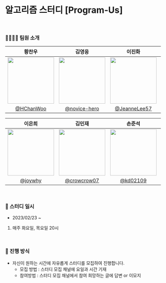 # 알고리즘 스터디 [Program-Us]

</br>

### 👨‍👩‍👧‍👦 팀원 소개


| 황찬우 | 김영웅 | 이진화 | 류지수 |
| :--------------: | :--------------: | :--------------: |:--------------: | 
| <img src="https://images-ext-1.discordapp.net/external/kQhSS4IkcxGfV-3wNzTUXgmrU4C46M82rsWScdIZ0s4/%3Fv%3D4/https/avatars.githubusercontent.com/u/49116370?width=924&height=924" width=150> | <img src="https://avatars.githubusercontent.com/u/77836614?v=4" width=150> | <img src="https://avatars.githubusercontent.com/u/122351417?v=4" width=150> | <img src="https://avatars.githubusercontent.com/u/79021544?v=4" width=150> | 
| [@HChanWoo](https://github.com/HChanWoo) | [@novice-hero](https://github.com/novice-hero) | [@JeanneLee57](https://github.com/JeanneLee57) | [@R-jisu](https://github.com/R-jisu) | 

| 이은희 | 김민재 | 손준석 | 박태양 |
|:--------------: | :--------------: | :--------------: | :--------------: |
| <img src="https://avatars.githubusercontent.com/u/82435813?v=4" width=150> | <img src="https://avatars.githubusercontent.com/u/88226519?v=4" width=150> | <img src="https://avatars.githubusercontent.com/u/57277708?s=400&v=4" width=150> | <img src="https://avatars.githubusercontent.com/u/124670911?v=4" width=150> |
| [@joywhy](https://github.com/joywhy) | [@crowcrow07](https://github.com/crowcrow07) | [@kd02109](https://github.com/kd02109) | [@park-tae-yang](https://github.com/park-tae-yang) |


<br />

### 📆 스터디 일시

- 2023/02/23 ~
1. 매주 화요일, 목요일 20시

<br />

### 🚀 진행 방식

- 자신이 원하는 시간에 자유롭게 스터디를 모집하여 진행합니다.
  - 모집 방법 : 스터디 모집 채널에 요일과 시간 기재
  - 참여방법 : 스터디 모집 채널에서 참여 희망하는 글에 답변 or 이모지
